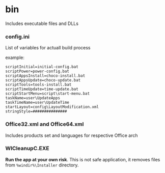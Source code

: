 # bin

Includes executable files and DLLs

### config.ini

List of variables for actuall build process

example:
```
scriptInitial=initial-config.bat
scriptPower=power-config.bat
scriptAppsInstall=choco-install.bat
scriptAppsUpdate=choco-update.bat
scriptTools=tools-install.bat
scriptTimeUpdate=time-update.bat
scriptStartMenu=script\start-menu.bat
taskName=user\UpdateApps
taskTimeName=user\UpdateTime
startLayout=config\LayoutModification.xml
stringStyle=###############
```

### Office32.xml and Office64.xml

Includes products set and languages for respective Office arch

### WICleanupC.EXE

**Run the app at your own risk**. This is not safe application, it removes files from `%windir%\Installer` directory.
